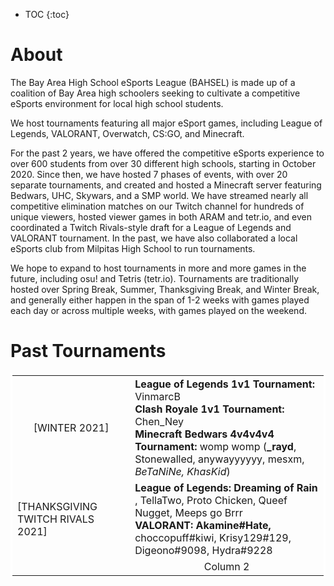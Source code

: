 * TOC
{:toc}

# About
The Bay Area High School eSports League (BAHSEL) is made up of a coalition of Bay Area high schoolers seeking to cultivate a competitive eSports environment for local high school students. 

We host tournaments featuring all major eSport games, including League of Legends, VALORANT, Overwatch, CS:GO, and Minecraft.

For the past 2 years, we have offered the competitive eSports experience to over 600 students from over 30 different high schools, starting in October 2020. Since then, we have hosted 7 phases of events, with over 20 separate tournaments, and created and hosted a Minecraft server featuring Bedwars, UHC, Skywars, and a SMP world. We have streamed nearly all competitive elimination matches on our Twitch channel for hundreds of unique viewers, hosted viewer games in both ARAM and tetr.io, and even coordinated a Twitch Rivals-style draft for a League of Legends and VALORANT tournament. In the past, we have also collaborated a local eSports club from Milpitas High School to run tournaments. 

We hope to expand to host tournaments in more and more games in the future, including osu! and Tetris (tetr.io). Tournaments are traditionally hosted over Spring Break, Summer, Thanksgiving Break, and Winter Break, and generally either happen in the span of 1-2 weeks with games played each day or across multiple weeks, with games played on the weekend.

# Past Tournaments
<table bordercolor="#ffffff">
<tr>
<td align="center">
<img width="241" height="1">
[WINTER 2021]
</td>
<td align="left">
<img width="641" height="1">
<b>League of Legends 1v1 Tournament:</b> VinmarcB
<br>
<b>Clash Royale 1v1 Tournament:</b> Chen_Ney
<br>
<b>Minecraft Bedwars 4v4v4v4 Tournament:</b> womp womp (<b>_rayd</b>, Stonewalled, anywayyyyyy, mesxm, <i>BeTaNiNe, KhasKid</i>)


</td>
</tr>
<tr>
<td>
[THANKSGIVING TWITCH RIVALS 2021]
</td>
<td>
<b>League of Legends: Dreaming of Rain </b>, TellaTwo, Proto Chicken, Queef Nugget, Meeps go Brrr
<br>
<b>VALORANT: Akamine#Hate,</b> choccopuff#kiwi, Krisy129#129, Digeono#9098, Hydra#9228
</td>
</tr>
<tr>
<td align="center">

</td>
<td align="center">
Column 2
</td>
</tr>
</table>